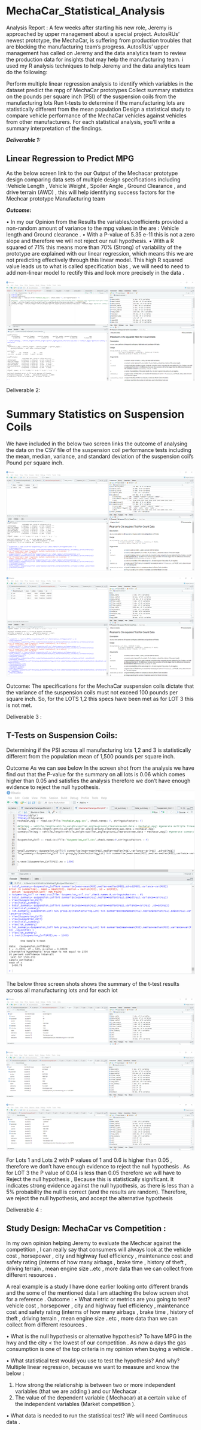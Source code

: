 # MechaCar_Statistical_Analysis

Analysis Report :
A few weeks after starting his new role, Jeremy is approached by upper management about a special project. AutosRUs’ newest prototype, the MechaCar, is suffering from production troubles that are blocking the manufacturing team’s progress. AutosRUs’ upper management has called on Jeremy and the data analytics team to review the production data for insights that may help the manufacturing team.
i used my R analysis techniques to help  Jeremy and the data analytics team do the following:

Perform multiple linear regression analysis to identify which variables in the dataset predict the mpg of MechaCar prototypes
Collect summary statistics on the pounds per square inch (PSI) of the suspension coils from the manufacturing lots
Run t-tests to determine if the manufacturing lots are statistically different from the mean population
Design a statistical study to compare vehicle performance of the MechaCar vehicles against vehicles from other manufacturers. For each statistical analysis, you’ll write a summary interpretation of the findings.


***Deliverable 1:*** 
## Linear Regression to Predict MPG

As the below screen link to the our Output of the Mechacar prototype design comparing data sets of  multiple design specifications including :Vehicle Length , Vehicle Weight , Spoiler Angle , Ground Clearance , and drive terrain (AWD) , this will help identifying success factors for   the Mechcar prototype  Manufacturing team  

***Outcome:***

•	In my our Opinion from the Results the variables/coefficients provided a non-random amount of variance to the mpg values in the are : Vehicle length and Ground clearance .
•	With a P-value of 5.35 e-11 this is not a zero slope and therefore we will not reject our null hypothesis.
•	With a R squared of 71% this means more than 70% (Strong) of variability of the prototype are explained with our linear regression, which means this we are not predicting effectively through this linear model.  This high R squared value leads us to what is called specification bias , we will need to need to add non-linear model to rectify this and look more precisely in the data .

![Alt text](https://github.com/Marwan-Takrouri/MechaCar_Statistical_Analysis/blob/main/Deliverable1%20dataframelum%2BpValue%2Bl-regression.png)


Deliverable 2:
# Summary Statistics on Suspension Coils

We have included in the below two screen links the outcome of analysing the data on the CSV file of the suspension coil performance tests including the mean, median, variance, and standard deviation of the suspension coil’s Pound per square inch.

![Alt text](https://github.com/Marwan-Takrouri/MechaCar_Statistical_Analysis/blob/main/Deliverable-2.png)

![Alt text](https://github.com/Marwan-Takrouri/MechaCar_Statistical_Analysis/blob/main/Deliverable-2-2.png)


Outcome:
The specifications for the MechaCar suspension coils dictate that the variance of the suspension coils must not exceed 100 pounds per square inch. So, for the LOTS 1,2 this specs have been met as for LOT 3 this is not met.


Deliverable 3 :
## T-Tests on Suspension Coils:
Determining if the PSI across all manufacturing lots 1,2 and 3 is statistically different from the population mean of 1,500 pounds per square inch.

Outcome
As we can see below In the screen shot from the analysis we have find out that the P-value for the summary on all lots is 0.06 which comes higher than 0.05 and satisfies the analysis therefore we don’t have enough evidence to reject the null hypothesis.
![Alt text](https://github.com/Marwan-Takrouri/MechaCar_Statistical_Analysis/blob/main/Deliverable-3-1.png)

The below three screen shots shows the summary of the t-test results across all manufacturing lots and for each lot

![Alt text]( https://github.com/Marwan-Takrouri/MechaCar_Statistical_Analysis/blob/main/Deliverable-3-LOT%231.png)

![Alt text](https://github.com/Marwan-Takrouri/MechaCar_Statistical_Analysis/blob/main/Deliverable-3-LOT%232.png)

![Alt text](https://github.com/Marwan-Takrouri/MechaCar_Statistical_Analysis/blob/main/Deliverable-3-LOT%233.png)

For Lots 1 and Lots 2 with P values of 1 and 0.6  is higher than 0.05 , therefore we don’t have enough evidence to reject the null hypothesis .
As for LOT 3 the P value of 0.04 is less than 0.05 therefore we will have to Reject the null hypothesis , 
Because this is statistically significant. It indicates strong evidence against the null hypothesis, as there is less than a 5% probability the null is correct (and the results are random). Therefore, we reject the null hypothesis, and accept the alternative hypothesis

Deliverable 4 :

## Study Design: MechaCar vs Competition :

In my own opinion helping Jeremy to evaluate the Mechcar against the competition , I can really say that consumers will always look at the vehicle cost , horsepower , city and highway fuel efficiency , maintenance cost and safety rating (interms of how many airbags , brake time , history of theft , driving terrain , mean engine size ..etc , more data than we can collect from different resources . 

A real example is a study I have done earlier looking onto different brands and the some of the mentioned data I am attaching the below screen shot for a reference .
Outcome :
•	What metric or metrics are you going to test?
vehicle cost , horsepower , city and highway fuel efficiency , maintenance cost and safety rating (interms of how many airbags , brake time , history of theft , driving terrain , mean engine size ..etc , more data than we can collect from different resources .


•	What is the null hypothesis or alternative hypothesis?
      To have MPG in the hwy and the city < the lowest of our competition .
      As now a days the gas consumption is one of the top criteria in my opinion when buying a vehicle .

•	What statistical test would you use to test the hypothesis? And why?
Multiple linear regression, because we want to measure and know the below :
1.	How strong the relationship is between two or more independent variables (that we are adding ) and our Mechacar  .
2.	The value of the dependent variable ( Mechacar)  at a certain value of the independent variables (Market competition ).

•	What data is needed to run the statistical test?
        We will need Continuous data .

